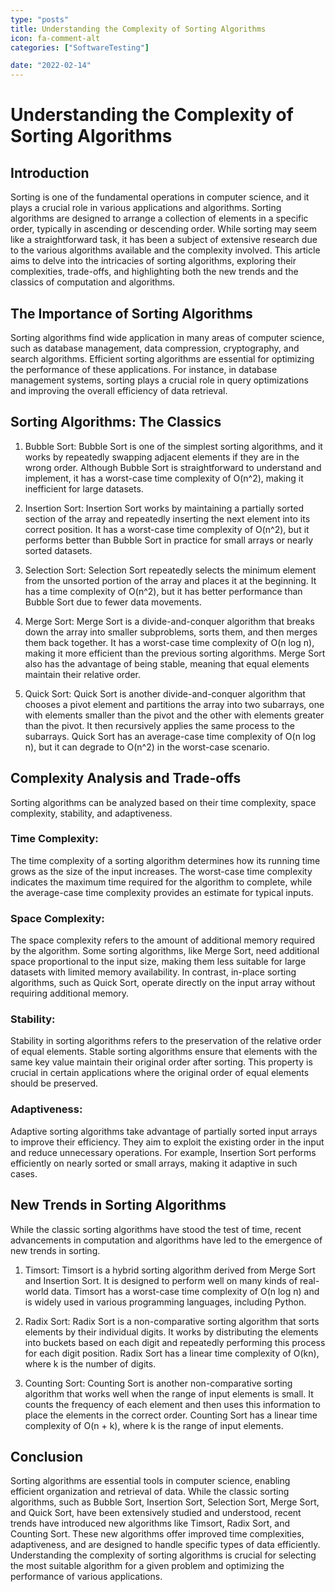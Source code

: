 ```yaml
---
type: "posts"
title: Understanding the Complexity of Sorting Algorithms
icon: fa-comment-alt
categories: ["SoftwareTesting"]

date: "2022-02-14"
---
```




# Understanding the Complexity of Sorting Algorithms

## Introduction

Sorting is one of the fundamental operations in computer science, and it plays a crucial role in various applications and algorithms. Sorting algorithms are designed to arrange a collection of elements in a specific order, typically in ascending or descending order. While sorting may seem like a straightforward task, it has been a subject of extensive research due to the various algorithms available and the complexity involved. This article aims to delve into the intricacies of sorting algorithms, exploring their complexities, trade-offs, and highlighting both the new trends and the classics of computation and algorithms.

## The Importance of Sorting Algorithms

Sorting algorithms find wide application in many areas of computer science, such as database management, data compression, cryptography, and search algorithms. Efficient sorting algorithms are essential for optimizing the performance of these applications. For instance, in database management systems, sorting plays a crucial role in query optimizations and improving the overall efficiency of data retrieval.

## Sorting Algorithms: The Classics

1. Bubble Sort:
   Bubble Sort is one of the simplest sorting algorithms, and it works by repeatedly swapping adjacent elements if they are in the wrong order. Although Bubble Sort is straightforward to understand and implement, it has a worst-case time complexity of O(n^2), making it inefficient for large datasets.

2. Insertion Sort:
   Insertion Sort works by maintaining a partially sorted section of the array and repeatedly inserting the next element into its correct position. It has a worst-case time complexity of O(n^2), but it performs better than Bubble Sort in practice for small arrays or nearly sorted datasets.

3. Selection Sort:
   Selection Sort repeatedly selects the minimum element from the unsorted portion of the array and places it at the beginning. It has a time complexity of O(n^2), but it has better performance than Bubble Sort due to fewer data movements.

4. Merge Sort:
   Merge Sort is a divide-and-conquer algorithm that breaks down the array into smaller subproblems, sorts them, and then merges them back together. It has a worst-case time complexity of O(n log n), making it more efficient than the previous sorting algorithms. Merge Sort also has the advantage of being stable, meaning that equal elements maintain their relative order.

5. Quick Sort:
   Quick Sort is another divide-and-conquer algorithm that chooses a pivot element and partitions the array into two subarrays, one with elements smaller than the pivot and the other with elements greater than the pivot. It then recursively applies the same process to the subarrays. Quick Sort has an average-case time complexity of O(n log n), but it can degrade to O(n^2) in the worst-case scenario.

## Complexity Analysis and Trade-offs

Sorting algorithms can be analyzed based on their time complexity, space complexity, stability, and adaptiveness.

### Time Complexity:
The time complexity of a sorting algorithm determines how its running time grows as the size of the input increases. The worst-case time complexity indicates the maximum time required for the algorithm to complete, while the average-case time complexity provides an estimate for typical inputs.

### Space Complexity:
The space complexity refers to the amount of additional memory required by the algorithm. Some sorting algorithms, like Merge Sort, need additional space proportional to the input size, making them less suitable for large datasets with limited memory availability. In contrast, in-place sorting algorithms, such as Quick Sort, operate directly on the input array without requiring additional memory.

### Stability:
Stability in sorting algorithms refers to the preservation of the relative order of equal elements. Stable sorting algorithms ensure that elements with the same key value maintain their original order after sorting. This property is crucial in certain applications where the original order of equal elements should be preserved.

### Adaptiveness:
Adaptive sorting algorithms take advantage of partially sorted input arrays to improve their efficiency. They aim to exploit the existing order in the input and reduce unnecessary operations. For example, Insertion Sort performs efficiently on nearly sorted or small arrays, making it adaptive in such cases.

## New Trends in Sorting Algorithms

While the classic sorting algorithms have stood the test of time, recent advancements in computation and algorithms have led to the emergence of new trends in sorting.

1. Timsort:
   Timsort is a hybrid sorting algorithm derived from Merge Sort and Insertion Sort. It is designed to perform well on many kinds of real-world data. Timsort has a worst-case time complexity of O(n log n) and is widely used in various programming languages, including Python.

2. Radix Sort:
   Radix Sort is a non-comparative sorting algorithm that sorts elements by their individual digits. It works by distributing the elements into buckets based on each digit and repeatedly performing this process for each digit position. Radix Sort has a linear time complexity of O(kn), where k is the number of digits.

3. Counting Sort:
   Counting Sort is another non-comparative sorting algorithm that works well when the range of input elements is small. It counts the frequency of each element and then uses this information to place the elements in the correct order. Counting Sort has a linear time complexity of O(n + k), where k is the range of input elements.

## Conclusion

Sorting algorithms are essential tools in computer science, enabling efficient organization and retrieval of data. While the classic sorting algorithms, such as Bubble Sort, Insertion Sort, Selection Sort, Merge Sort, and Quick Sort, have been extensively studied and understood, recent trends have introduced new algorithms like Timsort, Radix Sort, and Counting Sort. These new algorithms offer improved time complexities, adaptiveness, and are designed to handle specific types of data efficiently. Understanding the complexity of sorting algorithms is crucial for selecting the most suitable algorithm for a given problem and optimizing the performance of various applications.